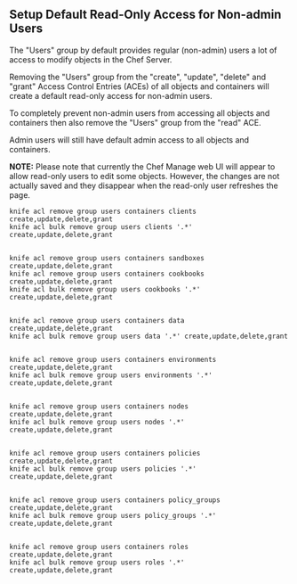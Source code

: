 ## Setup Default Read-Only Access for Non-admin Users

The "Users" group by default provides regular (non-admin) users a lot of access to modify objects in
the Chef Server.

Removing the "Users" group from the "create", "update", "delete" and "grant" Access Control Entries (ACEs)
of all objects and containers will create a default read-only access for non-admin users.

To completely prevent non-admin users from accessing all objects and containers then also remove the
"Users" group from the "read" ACE.

Admin users will still have default admin access to all objects and containers.

**NOTE:** Please note that currently the Chef Manage web UI will appear to allow read-only users to edit
some objects. However, the changes are not actually saved and they disappear when the read-only
user refreshes the page.

```
knife acl remove group users containers clients create,update,delete,grant
knife acl bulk remove group users clients '.*' create,update,delete,grant


knife acl remove group users containers sandboxes create,update,delete,grant
knife acl remove group users containers cookbooks create,update,delete,grant
knife acl bulk remove group users cookbooks '.*' create,update,delete,grant


knife acl remove group users containers data create,update,delete,grant
knife acl bulk remove group users data '.*' create,update,delete,grant


knife acl remove group users containers environments create,update,delete,grant
knife acl bulk remove group users environments '.*' create,update,delete,grant


knife acl remove group users containers nodes create,update,delete,grant
knife acl bulk remove group users nodes '.*' create,update,delete,grant


knife acl remove group users containers policies create,update,delete,grant
knife acl bulk remove group users policies '.*' create,update,delete,grant


knife acl remove group users containers policy_groups create,update,delete,grant
knife acl bulk remove group users policy_groups '.*' create,update,delete,grant


knife acl remove group users containers roles create,update,delete,grant
knife acl bulk remove group users roles '.*' create,update,delete,grant
```
